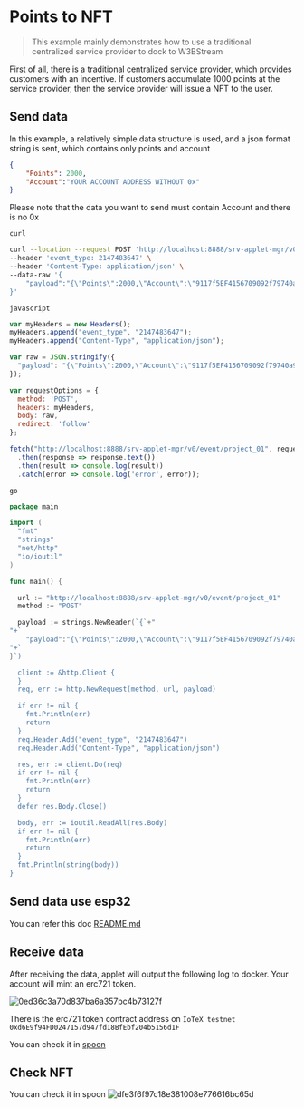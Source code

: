 # Points to NFT

 > This example mainly demonstrates how to use a traditional centralized service provider to dock to W3BStream

First of all, there is a traditional centralized service provider, which provides customers with an incentive. If customers accumulate 1000 points at the service provider, then the service provider will issue a NFT to the user.

## Send data
In this example, a relatively simple data structure is used, and a json format string is sent, which contains only points and account
```json
{
    "Points": 2000,
    "Account":"YOUR ACCOUNT ADDRESS WITHOUT 0x"
}
```

Please note that the data you want to send must contain Account and there is no 0x

`curl`
```bash
curl --location --request POST 'http://localhost:8888/srv-applet-mgr/v0/event/project_01' \
--header 'event_type: 2147483647' \
--header 'Content-Type: application/json' \
--data-raw '{
    "payload":"{\"Points\":2000,\"Account\":\"9117f5EF4156709092f79740a97b1638cA399A00\"}"
}'
```

`javascript`
```javascript
var myHeaders = new Headers();
myHeaders.append("event_type", "2147483647");
myHeaders.append("Content-Type", "application/json");

var raw = JSON.stringify({
  "payload": "{\"Points\":2000,\"Account\":\"9117f5EF4156709092f79740a97b1638cA399A00\"}"
});

var requestOptions = {
  method: 'POST',
  headers: myHeaders,
  body: raw,
  redirect: 'follow'
};

fetch("http://localhost:8888/srv-applet-mgr/v0/event/project_01", requestOptions)
  .then(response => response.text())
  .then(result => console.log(result))
  .catch(error => console.log('error', error));

```

`go`
```go
package main

import (
  "fmt"
  "strings"
  "net/http"
  "io/ioutil"
)

func main() {

  url := "http://localhost:8888/srv-applet-mgr/v0/event/project_01"
  method := "POST"

  payload := strings.NewReader(`{`+"
"+`
    "payload":"{\"Points\":2000,\"Account\":\"9117f5EF4156709092f79740a97b1638cA399A00\"}"`+"
"+`
}`)

  client := &http.Client {
  }
  req, err := http.NewRequest(method, url, payload)

  if err != nil {
    fmt.Println(err)
    return
  }
  req.Header.Add("event_type", "2147483647")
  req.Header.Add("Content-Type", "application/json")

  res, err := client.Do(req)
  if err != nil {
    fmt.Println(err)
    return
  }
  defer res.Body.Close()

  body, err := ioutil.ReadAll(res.Body)
  if err != nil {
    fmt.Println(err)
    return
  }
  fmt.Println(string(body))
}
```
## Send data use esp32
You can refer this doc [README.md](/click2earn/README.md#hardware)

## Receive data
After receiving the data, applet will output the following log to docker. Your account will mint an erc721 token.

![0ed36c3a70d837ba6a357bc4b73127f](https://user-images.githubusercontent.com/35157091/199143442-76d4b5eb-86c1-4b47-ae3c-bcec2958f8ce.jpg)


There is the erc721 token contract address on `IoTeX testnet` `0xd6E9f94FD0247157d947fd18BfEbf204b5156d1F`

You can check it in [spoon](https://app.spoon.limo/github/spoonproject/examples?path=W3BStream%20ERC20.json)

## Check NFT
You can check it in spoon
![dfe3f6f97c18e381008e776616bc65d](https://user-images.githubusercontent.com/35157091/199143503-515376b7-c46f-4f2d-a844-de698db081da.jpg)


